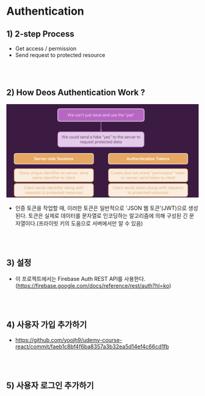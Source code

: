 # Authentication

## 1) 2-step Process

-   Get access / permission
-   Send request to protected resource

<br><br>

## 2) How Deos Authentication Work ?

<img src="./image.png" width="600px">

<br>

-   인증 토큰을 작업할 때, 이러한 토큰은 일반적으로 'JSON 웹 토큰'(JWT)으로 생성된다. 토큰은 실제로 데이터를 문자열로 인코딩하는 알고리즘에 의해 구성된 긴 문자열이다.(프라이빗 키의 도움으로 서버에서만 알 수 있음)

<br><br>

## 3) 설정

-   이 프로젝트에서는 Firebase Auth REST API를 사용한다.(https://firebase.google.com/docs/reference/rest/auth?hl=ko)

<br><br>

## 4) 사용자 가입 추가하기

-   https://github.com/yoojh9/udemy-course-react/commit/faeb1c8bf4f6ba8357a3b32ea5d14ef4c66cd1fb

<br><br>

## 5) 사용자 로그인 추가하기
